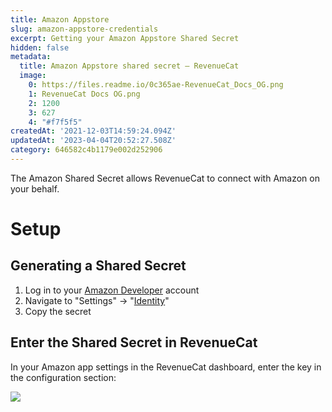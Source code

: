 ```yaml
---
title: Amazon Appstore
slug: amazon-appstore-credentials
excerpt: Getting your Amazon Appstore Shared Secret
hidden: false
metadata:
  title: Amazon Appstore shared secret – RevenueCat
  image:
    0: https://files.readme.io/0c365ae-RevenueCat_Docs_OG.png
    1: RevenueCat Docs OG.png
    2: 1200
    3: 627
    4: "#f7f5f5"
createdAt: '2021-12-03T14:59:24.094Z'
updatedAt: '2023-04-04T20:52:27.508Z'
category: 646582c4b1179e002d252906
---
```

The Amazon Shared Secret allows RevenueCat to connect with Amazon on your behalf. 

# Setup

## Generating a Shared Secret

1. Log in to your [Amazon Developer](https://developer.amazon.com/) account
2. Navigate to "Settings" -> "[Identity](https://developer.amazon.com/settings/console/sdk/shared-key)"
3. Copy the secret

## Enter the Shared Secret in RevenueCat

In your Amazon app settings in the RevenueCat dashboard, enter the key in the configuration section:

![](https://files.readme.io/57d36db-app.revenuecat.com_projects_85ff18c7_apps_appefe5647c50_1.png)